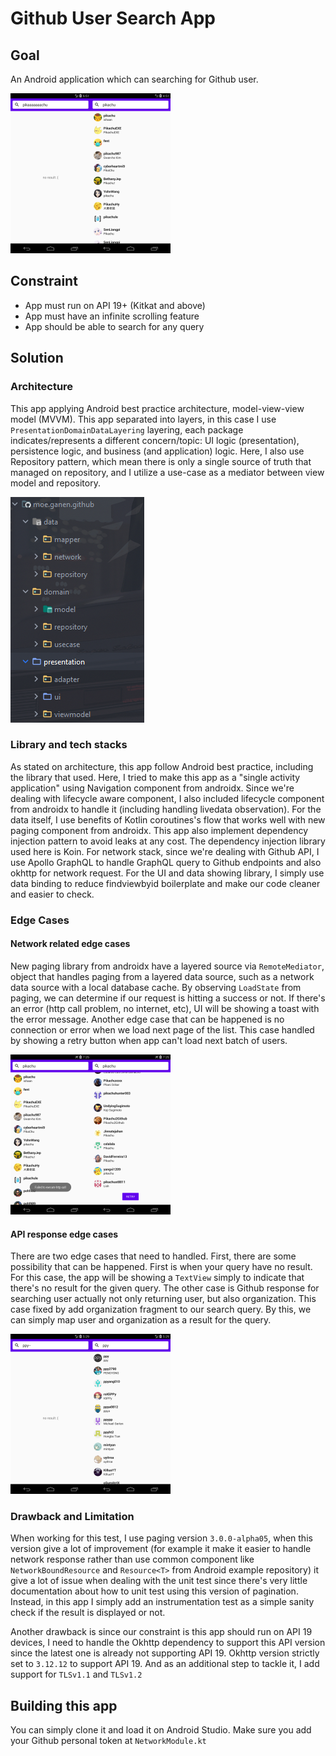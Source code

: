 # Github User Search App

## Goal

An Android application which can searching for Github user.

<img src="assets\Screenshot_1598961100.png" alt="Screenshot_1598961100" style="zoom: 25%;" /><img src="assets\Screenshot_1598961084.png" alt="Screenshot_1598961084" style="zoom:25%;" /> 

## Constraint

- App must run on API 19+ (Kitkat and above)
- App must have an infinite scrolling feature
- App should be able to search for any query

## Solution

### Architecture

This app applying Android best practice architecture, model-view-view model (MVVM). This app separated into layers, in this case I use `PresentationDomainDataLayering` layering, each package indicates/represents a different concern/topic: UI logic (presentation), persistence logic, and business (and application) logic. Here, I also use Repository pattern, which mean there is only a single source of truth that managed on repository, and I utilize a use-case as a mediator between view model and repository.

![image-20200901185952827](assets\image-20200901185952827.png)

### Library and tech stacks

As stated on architecture, this app follow Android best practice, including the library that used. Here, I tried to make this app as a "single activity application" using Navigation component from androidx. Since we're dealing with lifecycle aware component, I also included lifecycle component from androidx to handle it (including handling livedata observation). For the data itself, I use benefits of Kotlin coroutines's flow that works well with new paging component from androidx. This app also implement dependency injection pattern to avoid leaks at any cost. The dependency injection library used here is Koin. For network stack, since we're dealing with Github API, I use Apollo GraphQL to handle GraphQL query to Github endpoints and also okhttp for network request. For the UI and data showing library, I simply use data binding to reduce findviewbyid boilerplate and make our code cleaner and easier to check.

### Edge Cases

#### Network related edge cases

New paging library from androidx have a layered source via `RemoteMediator`, object that handles paging from a layered data source, such as a network data source with a local database cache. By observing `LoadState` from paging, we can determine if our request is hitting a success or not. If there's an error (http call problem, no internet, etc), UI will be showing a toast with the error message. Another edge case that can be happened is no connection or error when we load next page of the list. This case handled by showing a retry button when app can't load next batch of users. 

<img src="assets\Screenshot_1598963158.png" alt="Screenshot_1598963158" style="zoom: 25%;" /><img src="assets\Screenshot_1598963154.png" alt="Screenshot_1598963154" style="zoom:25%;" />

#### API response edge cases

There are two edge cases that need to handled. First, there are some possibility that can be happened. First is when your query have no result. For this case, the app will be showing a `TextView` simply to indicate that there's no result for the given query. The other case is Github response for searching user actually not only returning user, but also organization. This case fixed by add organization fragment to our search query. By this, we can simply map user and organization as a result for the query.

<img src="assets\Screenshot_1598963395.png" alt="Screenshot_1598963395" style="zoom:25%;" /><img src="assets\Screenshot_1598963383.png" alt="Screenshot_1598963383" style="zoom:25%;" />

### Drawback and Limitation

When working for this test, I use paging version `3.0.0-alpha05`, when this version give a lot of improvement (for example it make it easier to handle network response rather than use common component like `NetworkBoundResource` and `Resource<T>` from Android example repository) it give a lot of issue when dealing with the unit test since there's very little documentation about how to unit test using this version of pagination. Instead, in this app I simply add an instrumentation test as a simple sanity check if the result is displayed or not.

Another drawback is since our constraint is this app should run on API 19 devices, I need to handle the Okhttp dependency to support this API version since the latest one is already not supporting API 19. Okhttp version strictly set to `3.12.12` to support API 19. And as an additional step to tackle it, I add support for `TLSv1.1` and `TLSv1.2`

## Building this app

You can simply clone it and load it on Android Studio. Make sure you add your Github personal token at `NetworkModule.kt`